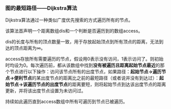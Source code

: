 ### **图的最短路径——Dijkstra算法**

Dijkstra算法通过一种类似广度优先搜索的方式遍历所有的节点。

该算法首声明一个距离数组dis和一个判断是否遍历到的数组access。

dis的长度与所有的顶点数量一致，用于存放起始顶点到所有顶点的距离，无法到达的顶点距离为$\infty$。

access存放所有需要遍历的节点，假设用0表示没有访问，1表示访问了。则初始时均设为0。每次遍历前，都从该数组中找到**没有被遍历且距离起始节点最近**的那个节点进行以下操作：访问该节点所有的出度节点，如果路径：**起始节点->遍历节点->便利节点**的某出度节点的距离比之前的最短路径（或者说并没有到达过）：**起始节点->该遍历节点的出度节点**的距离要短，则将起始节点到达该出度节点的距离更新，并将该出度节点设置为未访问过。

持续如此遍历直到access数组中所有可遍历到节点已被遍历。

